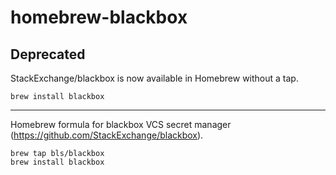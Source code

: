 # homebrew-blackbox

## Deprecated
StackExchange/blackbox is now available in Homebrew without a tap. 

```
brew install blackbox
```

***

Homebrew formula for blackbox VCS secret manager (https://github.com/StackExchange/blackbox).

```
brew tap bls/blackbox
brew install blackbox
```


